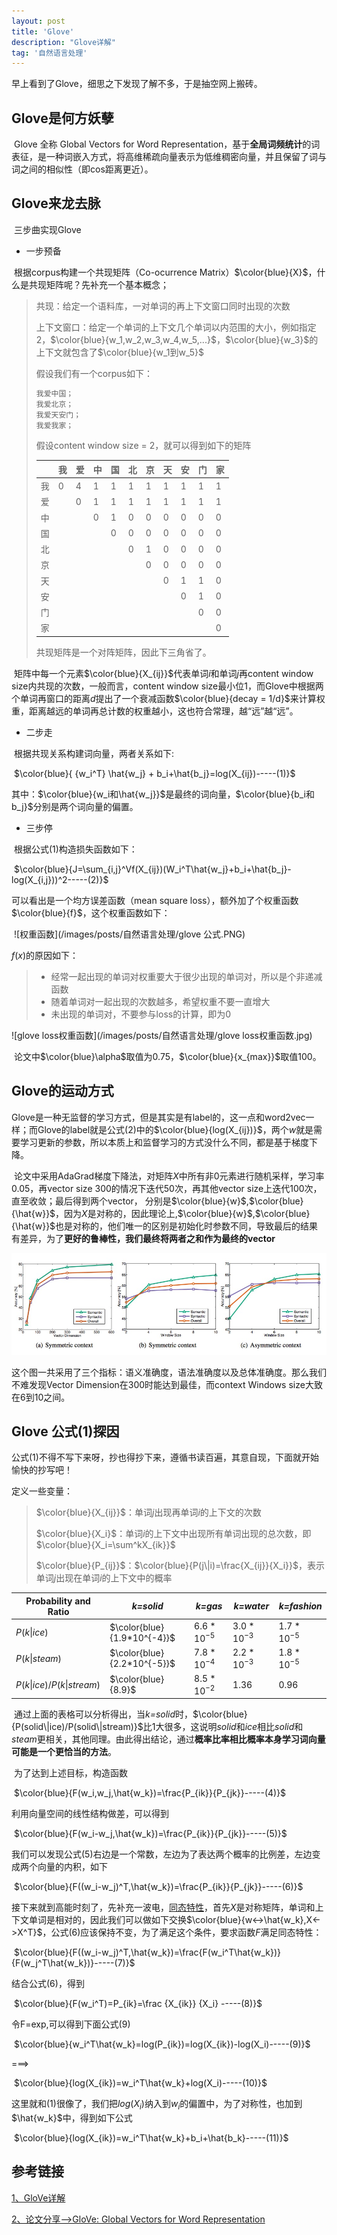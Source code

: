 ```yaml
---
layout: post
title: 'Glove'
description: "Glove详解"
tag: '自然语言处理'
---
```


<head>
    <script src="https://cdn.mathjax.org/mathjax/latest/MathJax.js?config=TeX-AMS-MML_HTMLorMML" type="text/javascript"></script>
    <script type="text/x-mathjax-config">
        MathJax.Hub.Config({
            tex2jax: {
            skipTags: ['script', 'noscript', 'style', 'textarea', 'pre'],
            inlineMath: [['$','$']]
            }
        });
    </script>
</head>

早上看到了Glove，细思之下发现了解不多，于是抽空网上搬砖。

## Glove是何方妖孽

​	Glove 全称 Global Vectors for Word Representation，基于**全局词频统计**的词表征，是一种词嵌入方式，将高维稀疏向量表示为低维稠密向量，并且保留了词与词之间的相似性（即cos距离更近）。

## Glove来龙去脉

​	三步曲实现Glove

+ 一步预备

​	根据corpus构建一个共现矩阵（Co-ocurrence Matrix）$\color{blue}{X}$，什么是共现矩阵呢？先补充一个基本概念；

> 共现：给定一个语料库，一对单词的再上下文窗口同时出现的次数
>
> 上下文窗口：给定一个单词的上下文几个单词以内范围的大小，例如指定2，$\color{blue}{w_1,w_2,w_3,w_4,w_5,...}$，$\color{blue}{w_3}$的上下文就包含了$\color{blue}{w_1到w_5}$
>
> 假设我们有一个corpus如下：
>
> ```tex
> 我爱中国；
> 我爱北京；
> 我爱天安门；
> 我爱我家；
> ```
>
> 假设content window size = 2，就可以得到如下的矩阵
>
> |      | 我   | 爱   | 中   | 国   | 北   | 京   | 天   | 安   | 门   | 家   |
> | ---- | ---- | ---- | ---- | ---- | ---- | ---- | ---- | ---- | ---- | ---- |
> | 我   | 0    | 4    | 1    | 1    | 1    | 1    | 1    | 1    | 1    | 1    |
> | 爱   |      | 0    | 1    | 1    | 1    | 1    | 1    | 1    | 1    | 1    |
> | 中   |      |      | 0    | 1    | 0    | 0    | 0    | 0    | 0    | 0    |
> | 国   |      |      |      | 0    | 0    | 0    | 0    | 0    | 0    | 0    |
> | 北   |      |      |      |      | 0    | 1    | 0    | 0    | 0    | 0    |
> | 京   |      |      |      |      |      | 0    | 0    | 0    | 0    | 0    |
> | 天   |      |      |      |      |      |      | 0    | 1    | 1    | 0    |
> | 安   |      |      |      |      |      |      |      | 0    | 1    | 0    |
> | 门   |      |      |      |      |      |      |      |      | 0    | 0    |
> | 家   |      |      |      |      |      |      |      |      |      | 0    |
>
> 共现矩阵是一个对阵矩阵，因此下三角省了。

​	矩阵中每一个元素$\color{blue}{X_{ij}}$代表单词$i$和单词$j$再content window size内共现的次数，一般而言，content window size最小位1，而Glove中根据两个单词再窗口的距离$d$提出了一个衰减函数$\color{blue}{decay = 1/d}$来计算权重，距离越远的单词再总计数的权重越小，这也符合常理，越“远”越“远”。

+ 二步走

​	根据共现关系构建词向量，两者关系如下:

​                                  $\color{blue}{ {w_i^T} \hat{w_j} + b_i+\hat{b_j}=log(X_{ij})-----(1)}$

其中：$\color{blue}{w_i和\hat{w_j}}$是最终的词向量，$\color{blue}{b_i和b_j}$分别是两个词向量的偏置。

+ 三步停

​	根据公式(1)构造损失函数如下：

​            $\color{blue}{J=\sum_{i,j}^Vf(X_{ij})(W_i^T\hat{w_j}+b_i+\hat{b_j}-log(X_{i,j}))^2-----(2)}$

可以看出是一个均方误差函数（mean square loss），额外加了个权重函数$\color{blue}{f}$，这个权重函数如下：

​            ![权重函数](/images/posts/自然语言处理/glove 公式.PNG)

$f(x)$的原因如下：

> + 经常一起出现的单词对权重要大于很少出现的单词对，所以是个非递减函数
> + 随着单词对一起出现的次数越多，希望权重不要一直增大
> + 未出现的单词对，不要参与loss的计算，即为0

![glove loss权重函数](/images/posts/自然语言处理/glove loss权重函数.jpg)

​	论文中$\color{blue}\alpha$取值为0.75，$\color{blue}{x_{max}}$取值100。

## Glove的运动方式

​	Glove是一种无监督的学习方式，但是其实是有label的，这一点和word2vec一样；而Glove的label就是公式(2)中的$\color{blue}{log(X_{ij})}$，两个$w$就是需要学习更新的参数，所以本质上和监督学习的方式没什么不同，都是基于梯度下降。

​	论文中采用AdaGrad梯度下降法，对矩阵$X$中所有非0元素进行随机采样，学习率0.05，再vector size 300的情况下迭代50次，再其他vector size上迭代100次，直至收敛；最后得到两个vector， 分别是$\color{blue}{w}$,$\color{blue}{\hat{w}}$，因为$X$是对称的，因此理论上,$\color{blue}{w}$,$\color{blue}{\hat{w}}$也是对称的，他们唯一的区别是初始化时参数不同，导致最后的结果有差异，为了**更好的鲁棒性，我们最终将两者之和作为最终的vector**

![glove实验结果](/images/posts/自然语言处理/glove实验结果.jpg)

​	这个图一共采用了三个指标：语义准确度，语法准确度以及总体准确度。那么我们不难发现Vector Dimension在300时能达到最佳，而context Windows size大致在6到10之间。

## Glove 公式(1)探因

​	公式(1)不得不写下来呀，抄也得抄下来，遵循书读百遍，其意自现，下面就开始愉快的抄写吧！

定义一些变量：

> $\color{blue}{X_{ij}}$：单词$j$出现再单词$i$的上下文的次数
>
> $\color{blue}{X_i}$：单词$i$的上下文中出现所有单词出现的总次数，即$\color{blue}{X_i=\sum^kX_{ik}}$
>
> $\color{blue}{P_{ij}}$：$\color{blue}{P(j\|i)=\frac{X_{ij}}{X_i}}$，表示单词$j$出现在单词$i$的上下文中的概率

| Probability and Ratio    | *k=solid*                   | *k=gas*       | *k=water*     | *k=fashion*   |
| ------------------------ | --------------------------- | ------------- | ------------- | ------------- |
| $P(k\|ice)$              | $\color{blue}{1.9*10^{-4}}$ | $6.6*10^{-5}$ | $3.0*10^{-3}$ | $1.7*10^{-5}$ |
| $P(k\|steam)$            | $\color{blue}{2.2*10^{-5}}$ | $7.8*10^{-4}$ | $2.2*10^{-3}$ | $1.8*10^{-5}$ |
| $P(k\|ice)/P(k\|stream)$ | $\color{blue}{8.9}$         | $8.5*10^{-2}$ | $1.36$        | $0.96$        |

​	通过上面的表格可以分析得出，当*k=solid*时，$\color{blue}{P(solid\|ice)/P(solid\|stream)}$比1大很多，这说明*solid*和*ice*相比*solid*和*steam*更相关，其他同理。由此得出结论，通过**概率比率相比概率本身学习词向量可能是一个更恰当的方法**。

​	为了达到上述目标，构造函数

​							$\color{blue}{F(w_i,w_j,\hat{w_k})=\frac{P_{ik}}{P_{jk}}-----(4)}$

利用向量空间的线性结构做差，可以得到

​						$\color{blue}{F(w_i-w_j,\hat{w_k})=\frac{P_{ik}}{P_{jk}}-----(5)}$

我们可以发现公式(5)右边是一个常数，左边为了表达两个概率的比例差，左边变成两个向量的内积，如下

​						$\color{blue}{F((w_i-w_j)^T,\hat{w_k})=\frac{P_{ik}}{P_{jk}}-----(6)}$

接下来就到高能时刻了，先补充一波电，[同态特性](http://www.ubinec.org/index.php?c=download&id=2209)，首先$X$是对称矩阵，单词和上下文单词是相对的，因此我们可以做如下交换$\color{blue}{w<->\hat{w_k},X<->X^T}$，公式(6)应该保持不变，为了满足这个条件，要求函数$F$满足同态特性：

​					$\color{blue}{F((w_i-w_j)^T,\hat{w_k})=\frac{F(w_i^T\hat{w_k})}{F(w_j^T\hat{w_k})}-----(7)}$

结合公式(6)，得到

​						$\color{blue}{F(w_i^T)=P_{ik}=\frac {X_{ik}} {X_i} -----(8)}$

令F=exp,可以得到下面公式(9)

​						$\color{blue}{w_i^T\hat{w_k}=log(P_{ik})=log(X_{ik})-log(X_i)-----(9)}$

===>

​						$\color{blue}{log(X_{ik})=w_i^T\hat{w_k}+log(X_i)-----(10)}$

这里就和(1)很像了，我们把$log(X_i)$纳入到$w_i$的偏置中，为了对称性，也加到$\hat{w_k}$中，得到如下公式

​					$\color{blue}{log(X_{ik})=w_i^T\hat{w_k}+b_i+\hat{b_k}-----(11)}$

## 参考链接

[1、GloVe详解](http://www.fanyeong.com/2018/02/19/glove-in-detail/)

[2、论文分享-->GloVe: Global Vectors for Word Representation](https://blog.csdn.net/mr_tyting/article/details/80180780)

